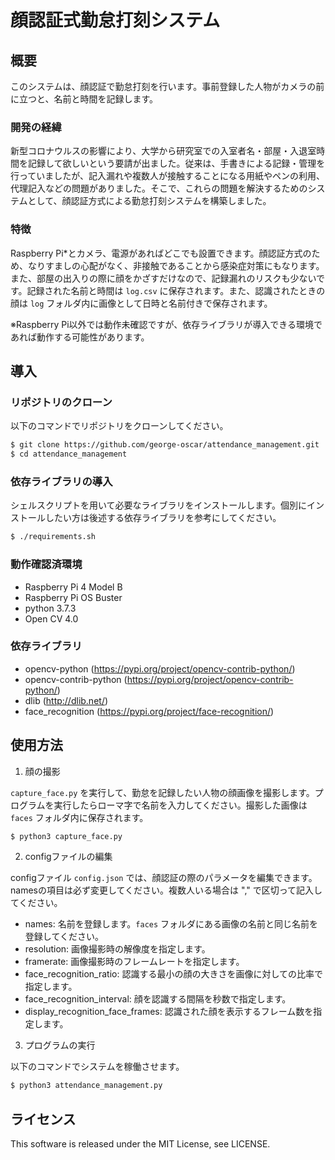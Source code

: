 # 顔認証式勤怠打刻システム

## 概要

このシステムは、顔認証で勤怠打刻を行います。事前登録した人物がカメラの前に立つと、名前と時間を記録します。


### 開発の経緯

新型コロナウルスの影響により、大学から研究室での入室者名・部屋・入退室時間を記録して欲しいという要請が出ました。従来は、手書きによる記録・管理を行っていましたが、記入漏れや複数人が接触することになる用紙やペンの利用、代理記入などの問題がありました。そこで、これらの問題を解決するためのシステムとして、顔認証方式による勤怠打刻システムを構築しました。

### 特徴

Raspberry Pi*とカメラ、電源があればどこでも設置できます。顔認証方式のため、なりすましの心配がなく、非接触であることから感染症対策にもなります。また、部屋の出入りの際に顔をかざすだけなので、記録漏れのリスクも少ないです。記録された名前と時間は `log.csv` に保存されます。また、認識されたときの顔は `log` フォルダ内に画像として日時と名前付きで保存されます。

※Raspberry Pi以外では動作未確認ですが、依存ライブラリが導入できる環境であれば動作する可能性があります。


## 導入

### リポジトリのクローン

以下のコマンドでリポジトリをクローンしてください。

```bash
$ git clone https://github.com/george-oscar/attendance_management.git
$ cd attendance_management
```

### 依存ライブラリの導入

シェルスクリプトを用いて必要なライブラリをインストールします。個別にインストールしたい方は後述する依存ライブラリを参考にしてください。

```bash
$ ./requirements.sh
```

### 動作確認済環境

* Raspberry Pi 4 Model B
* Raspberry Pi OS Buster
* python 3.7.3
* Open CV 4.0

### 依存ライブラリ

* opencv-python (https://pypi.org/project/opencv-contrib-python/)
* opencv-contrib-python (https://pypi.org/project/opencv-contrib-python/) 
* dlib (http://dlib.net/)
* face_recognition (https://pypi.org/project/face-recognition/)

## 使用方法

1. 顔の撮影

`capture_face.py` を実行して、勤怠を記録したい人物の顔画像を撮影します。プログラムを実行したらローマ字で名前を入力してください。撮影した画像は `faces` フォルダ内に保存されます。

```bash
$ python3 capture_face.py
```

2. configファイルの編集

configファイル `config.json` では、顔認証の際のパラメータを編集できます。namesの項目は必ず変更してください。複数人いる場合は "," で区切って記入してください。

* names: 名前を登録します。`faces` フォルダにある画像の名前と同じ名前を登録してください。
* resolution: 画像撮影時の解像度を指定します。
* framerate: 画像撮影時のフレームレートを指定します。
* face_recognition_ratio: 認識する最小の顔の大きさを画像に対しての比率で指定します。
* face_recognition_interval: 顔を認識する間隔を秒数で指定します。
* display_recognition_face_frames: 認識された顔を表示するフレーム数を指定します。


3. プログラムの実行

以下のコマンドでシステムを稼働させます。

```bash
$ python3 attendance_management.py
```

## ライセンス

This software is released under the MIT License, see LICENSE.